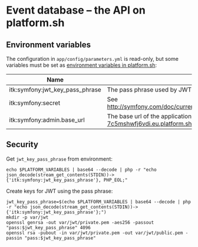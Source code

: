 Event database – the API on platform.sh
=======================================

Environment variables
---------------------

The configuration in `app/config/parameters.yml` is read-only, but some variables must be set as [environment variables in platform.sh](https://docs.platform.sh/development/environment-variables.html):

Name | Description
-----|------------
itk:symfony:jwt_key_pass_phrase | The pass phrase used by JWT (see [Security](#security))
itk:symfony:secret | See http://symfony.com/doc/current/reference/configuration/framework.html#secret
itk:symfony:admin.base_url | The base url of the application, e.g. http://test-t6dnbai-7c5mshwfj6vdi.eu.platform.sh. Used for generating absolute urls.


Security
--------

Get `jwt_key_pass_phrase` from environment:

```
echo $PLATFORM_VARIABLES | base64 --decode | php -r "echo json_decode(stream_get_contents(STDIN))->{'itk:symfony:jwt_key_pass_phrase'}, PHP_EOL;"
```

Create keys for JWT using the pass phrase:

```
jwt_key_pass_phrase=$(echo $PLATFORM_VARIABLES | base64 --decode | php -r "echo json_decode(stream_get_contents(STDIN))->{'itk:symfony:jwt_key_pass_phrase'};")
mkdir -p var/jwt
openssl genrsa -out var/jwt/private.pem -aes256 -passout "pass:$jwt_key_pass_phrase" 4096
openssl rsa -pubout -in var/jwt/private.pem -out var/jwt/public.pem -passin "pass:$jwt_key_pass_phrase"
```
